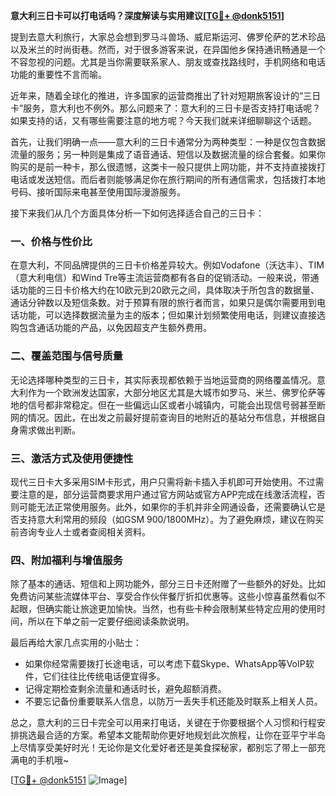 **意大利三日卡可以打电话吗？深度解读与实用建议[[TG💪+ @donk5151](https://t.me/s/donk5151)]**

提到去意大利旅行，大家总会想到罗马斗兽场、威尼斯运河、佛罗伦萨的艺术珍品以及米兰的时尚街巷。然而，对于很多游客来说，在异国他乡保持通讯畅通是一个不容忽视的问题。尤其是当你需要联系家人、朋友或查找路线时，手机网络和电话功能的重要性不言而喻。

近年来，随着全球化的推进，许多国家的运营商推出了针对短期旅客设计的“三日卡”服务，意大利也不例外。那么问题来了：意大利的三日卡是否支持打电话呢？如果支持的话，又有哪些需要注意的地方呢？今天我们就来详细聊聊这个话题。

首先，让我们明确一点——意大利的三日卡通常分为两种类型：一种是仅包含数据流量的服务；另一种则是集成了语音通话、短信以及数据流量的综合套餐。如果你购买的是前一种卡，那么很遗憾，这类卡一般只提供上网功能，并不支持直接拨打电话或发送短信。而后者则能够满足你在旅行期间的所有通信需求，包括拨打本地号码、接听国际来电甚至使用国际漫游服务。

接下来我们从几个方面具体分析一下如何选择适合自己的三日卡：

### **一、价格与性价比**
在意大利，不同品牌提供的三日卡价格差异较大。例如Vodafone（沃达丰）、TIM（意大利电信）和Wind Tre等主流运营商都有各自的促销活动。一般来说，带通话功能的三日卡价格大约在10欧元到20欧元之间，具体取决于所包含的数据量、通话分钟数以及短信条数。对于预算有限的旅行者而言，如果只是偶尔需要用到电话功能，可以选择数据流量为主的版本；但如果计划频繁使用电话，则建议直接选购包含通话功能的产品，以免因超支产生额外费用。

### **二、覆盖范围与信号质量**
无论选择哪种类型的三日卡，其实际表现都依赖于当地运营商的网络覆盖情况。意大利作为一个欧洲发达国家，大部分地区尤其是大城市如罗马、米兰、佛罗伦萨等地的信号都非常稳定。但在一些偏远山区或者小城镇内，可能会出现信号弱甚至断网的情况。因此，在出发之前最好提前查询目的地附近的基站分布信息，并根据自身需求做出判断。

### **三、激活方式及使用便捷性**
现代三日卡大多采用SIM卡形式，用户只需将新卡插入手机即可开始使用。不过需要注意的是，部分运营商要求用户通过官方网站或官方APP完成在线激活流程，否则可能无法正常使用服务。此外，如果你的手机并非全网通设备，还需要确认它是否支持意大利常用的频段（如GSM 900/1800MHz）。为了避免麻烦，建议在购买前咨询专业人士或者查阅相关资料。

### **四、附加福利与增值服务**
除了基本的通话、短信和上网功能外，部分三日卡还附赠了一些额外的好处。比如免费访问某些流媒体平台、享受合作伙伴餐厅折扣优惠等。这些小惊喜虽然看似不起眼，但确实能让旅途更加愉快。当然，也有些卡种会限制某些特定应用的使用时间，所以在下单之前一定要仔细阅读条款说明。

最后再给大家几点实用的小贴士：
- 如果你经常需要拨打长途电话，可以考虑下载Skype、WhatsApp等VoIP软件，它们往往比传统电话便宜得多。
- 记得定期检查剩余流量和通话时长，避免超额消费。
- 不要忘记备份重要联系人信息，以防万一丢失手机还能及时联系上相关人员。

总之，意大利的三日卡完全可以用来打电话，关键在于你要根据个人习惯和行程安排挑选最合适的方案。希望本文能帮助你更好地规划此次旅程，让你在亚平宁半岛上尽情享受美好时光！无论你是文化爱好者还是美食探秘家，都别忘了带上一部充满电的手机哦~

[[TG💪+ @donk5151](https://t.me/s/donk5151) ![Image](https://i.postimg.cc/rwNCRYN7/Snipaste-2025-04-30-17-27-05.png)]